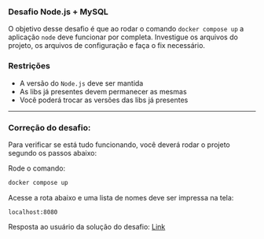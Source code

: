### Desafio Node.js + MySQL

O objetivo desse desafio é que ao rodar o comando `docker compose up` a aplicação `node` deve funcionar por completa. Investigue os arquivos do projeto, os arquivos de configuração e faça o fix necessário.

### Restrições
- A versão do `Node.js` deve ser mantida
- As libs já presentes devem permanecer as mesmas
- Você poderá trocar as versões das libs já presentes

---

### Correção do desafio:
Para verificar se está tudo funcionando, você deverá rodar o projeto segundo os passos abaixo:

Rode o comando:

```bash
docker compose up
```

Acesse a rota abaixo e uma lista de nomes deve ser impressa na tela:

```
localhost:8080
```

Resposta ao usuário da solução do desafio: [Link](https://gist.github.com/LucasESilv/a9dd2becdf97a3d6815190d4e78c5ec2)